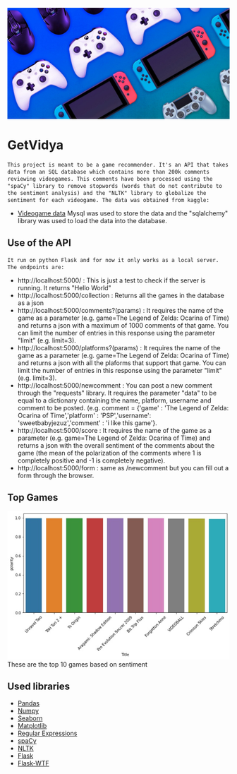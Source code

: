 ![videogames](https://github.com/DiegoCefalo/GetVidya/blob/main/img/national-video-games-day.jpg)
# GetVidya
    This project is meant to be a game recommender. It's an API that takes data from an SQL database which contains more than 200k comments reviewing videogames. This comments have been processed using the "spaCy" library to remove stopwords (words that do not contribute to the sentiment analysis) and the "NLTK" library to globalize the sentiment for each videogame. The data was obtained from kaggle:
* [Videogame data](https://www.kaggle.com/dahlia25/metacritic-video-game-comments)
    Mysql was used to store the data and the "sqlalchemy" library was used to load the data into the database.
## Use of the API
    It run on python Flask and for now it only works as a local server. The endpoints are:
* http://localhost:5000/ : This is just a test to check if the server is running. It returns "Hello World"
* http://localhost:5000/collection : Returns all the games in the database as a json
* http://localhost:5000/comments?(params) : It requires the name of the game as a parameter (e.g. game=The Legend of Zelda: Ocarina of Time) and returns a json with a maximum of 1000 comments of that game. You can limit the number of entries in this response using the parameter "limit" (e.g. limit=3).
* http://localhost:5000/platforms?(params) : It requires the name of the game as a parameter (e.g. game=The Legend of Zelda: Ocarina of Time) and returns a json with all the plaforms that support that game. You can limit the number of entries in this response using the parameter "limit" (e.g. limit=3).
* http://localhost:5000/newcomment : You can post a new comment through the "requests" library. It requires the parameter "data" to be equal to a dictionary containing the name, platform, username and comment to be posted. (e.g. comment = {'game' : 'The Legend of Zelda: Ocarina of Time','platform' : 'PSP','username': 'sweetbabyjezuz','comment' : 'i like this game'}.
* http://localhost:5000/score : It requires the name of the game as a parameter (e.g. game=The Legend of Zelda: Ocarina of Time) and returns a json with the overall sentiment of the comments about the game (the mean of the polarization of the comments where 1 is completely positive and -1 is completely negative). 
* http://localhost:5000/form :  same as /newcomment but you can fill out a form through the browser.
## Top Games
![top games](https://github.com/DiegoCefalo/GetVidya/blob/main/img/topgames.jpg)
 These are the top 10 games based on sentiment
 ## Used libraries
 * [Pandas](https://pandas.pydata.org/docs/)
 * [Numpy](https://numpy.org/doc/stable/)
 * [Seaborn](https://seaborn.pydata.org/)
 * [Matplotlib](https://matplotlib.org/stable/index.html)
 * [Regular Expressions](https://docs.python.org/3/library/re.html)
 * [spaCy](https://spacy.io/usage)
 * [NLTK](https://www.nltk.org/)
 * [Flask](https://flask.palletsprojects.com/en/2.0.x/)
 * [Flask-WTF](https://flask-wtf.readthedocs.io/en/0.15.x/)
